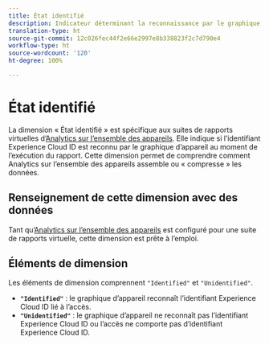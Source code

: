 ```yaml
---
title: État identifié
description: Indicateur déterminant la reconnaissance par le graphique d’appareil.
translation-type: ht
source-git-commit: 12c026fec44f2e66e2997e8b338823f2c7d790e4
workflow-type: ht
source-wordcount: '120'
ht-degree: 100%

---
```



# État identifié

La dimension « État identifié » est spécifique aux suites de rapports virtuelles d’[Analytics sur l’ensemble des appareils](../cda/overview.md). Elle indique si l’identifiant Experience Cloud ID est reconnu par le graphique d’appareil au moment de l’exécution du rapport. Cette dimension permet de comprendre comment Analytics sur l’ensemble des appareils assemble ou « compresse » les données.

## Renseignement de cette dimension avec des données

Tant qu’[Analytics sur l’ensemble des appareils](../cda/overview.md) est configuré pour une suite de rapports virtuelle, cette dimension est prête à l’emploi.

## Éléments de dimension

Les éléments de dimension comprennent `"Identified"` et `"Unidentified"`.

* **`"Identified"`** : le graphique d’appareil reconnaît l’identifiant Experience Cloud ID lié à l’accès.
* **`"Unidentified"`** : le graphique d’appareil ne reconnaît pas l’identifiant Experience Cloud ID ou l’accès ne comporte pas d’identifiant Experience Cloud ID.
